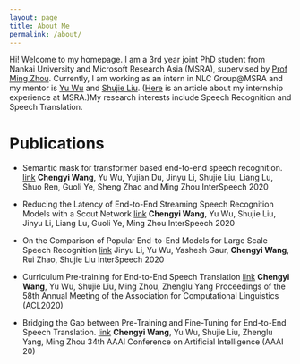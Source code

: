 ```yaml
---
layout: page
title: About Me
permalink: /about/
---
```

  Hi! Welcome to my homepage. I am a 3rd year joint PhD student from Nankai University and Microsoft Research Asia (MSRA), supervised by [Prof Ming Zhou](https://www.microsoft.com/en-us/research/people/mingzhou/). Currently, I am working as an intern in NLC Group@MSRA and my mentor is [Yu Wu](https://markwunlp.github.io/) and [Shujie Liu](https://www.microsoft.com/en-us/research/people/shujliu/). ([Here](https://mp.weixin.qq.com/s?__biz=MzA4NzIyMDY0OA==&mid=2655395458&idx=1&sn=f3f8785b2da5e95491cdeb78d239d152&chksm=8b8e7645bcf9ff53a3cff614dce157da7c4930210018a0668a40346fd1cc525b3ad1661b2526&mpshare=1&scene=1&srcid=0709lUEovNVNG6qFqJwLQAzF&sharer_sharetime=1598597737469&sharer_shareid=1bd5ba917724738209ea4d8f0bbca6fe&key=9701b8bf0b69875affe47f0f5966ffb6e51eaecf25a06992ad983bfc1f8be03bcd669b6becb37e9e438cf57960013afdd57ce022f722323b4ef0d4afcb97461515536f20b6cedcbdcbc0612c2ee201322ed9c7870c515b5268edf0be0f204afcc9f48ce0877645f0cf56c00e793d1b336f5c1db5b78f9ce30e3b382d71eb4a9d&ascene=1&uin=MTA4Nzc2OTMxNg%3D%3D&devicetype=Windows+10+x64&version=62090529&lang=zh_CN&exportkey=A6qPb1a3tnHR8l92ilDp%2BgM%3D&pass_ticket=58nlAH4rBI%2BTOJlQlXxB3Hn1ENGl7dPyCVAW8X6gZM64QvkdmUY13ZfYrIbgrWHN) is an article about my internship experience at MSRA.)My research interests include Speech Recognition and Speech Translation.
  
# Publications

* Semantic mask for transformer based end-to-end speech recognition. [link](https://arxiv.org/pdf/1912.03010.pdf)
**Chengyi Wang**, Yu Wu, Yujian Du, Jinyu Li, Shujie Liu, Liang Lu, Shuo Ren, Guoli Ye, Sheng Zhao and Ming Zhou
InterSpeech 2020

* Reducing the Latency of End-to-End Streaming Speech Recognition Models with a Scout Network [link](https://arxiv.org/pdf/2003.10369.pdf) 
**Chengyi Wang**, Yu Wu, Shujie Liu, Jinyu Li, Liang Lu, Guoli Ye, Ming Zhou
InterSpeech 2020

* On the Comparison of Popular End-to-End Models for Large Scale Speech Recognition [link](https://arxiv.org/pdf/2005.14327)
Jinyu Li, Yu Wu, Yashesh Gaur, **Chengyi Wang**, Rui Zhao, Shujie Liu
InterSpeech 2020

* Curriculum Pre-training for End-to-End Speech Translation [link](https://arxiv.org/pdf/2004.10093)
**Chengyi Wang**, Yu Wu, Shujie Liu, Ming Zhou, Zhenglu Yang
Proceedings of the 58th Annual Meeting of the Association for Computational Linguistics (ACL2020)

* Bridging the Gap between Pre-Training and Fine-Tuning for End-to-End Speech Translation. [link](https://www.aaai.org/Papers/AAAI/2020GB/AAAI-WangC.4794.pdf)
 **Chengyi Wang**, Yu Wu, Shujie Liu, Zhenglu Yang, Ming Zhou
 34th AAAI Conference on Artificial Intelligence (AAAI 20)
